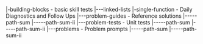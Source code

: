 |-building-blocks - basic skill tests
  |---linked-lists
|-single-function - Daily Diagnostics and Follow Ups
 |---problem-guides - Reference solutions
  |-----path-sum
  |-----path-sum-ii
 |---problem-tests - Unit tests
  |-----path-sum
  |-----path-sum-ii
 |---problems - Problem prompts
  |-----path-sum
  |-----path-sum-ii

